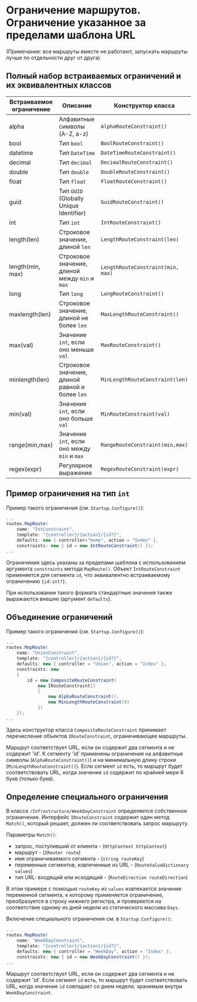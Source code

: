 # Ограничение маршрутов. Ограничение указанное за пределами шаблона URL

(Примечание: все маршруты вместе не работают, запускать маршруты лучше по отдельности друг от друга)


## Полный набор встраиваемых ограничений и их эквивалентных классов

| Встраиваемое ограничение  | Описание                                        | Конструктор класса                |
| ------------------------- | ----------------------------------------------- | --------------------------------- |
| alpha                     | Алфавитные символы (A-Z, a-z)                   | `AlphaRouteConstraint()`          |
| bool                      | Тип `bool`                                      | `BoolRouteConstraint()`           |
| datetime                  | Тип `DateTime`                                  | `DateTimeRouteConstraint()`       |
| decimal                   | Тип `decimal`                                   | `DecimalRouteConstraint()`        |
| double                    | Тип `double`                                    | `DoubleRouteConstraint()`         |
| float                     | Тип `float`                                     | `FloatRouteConstraint()`          |
| guid                      | Тип `GUID` (Globally Unique Identifier)         | `GuidRouteConstraint()`           |
| int                       | Тип `int`                                       | `IntRouteConstraint()`            |
| length(len)               | Строковое значение, длиной `len`                | `LengthRouteConstraint(len)`      |
| length(min, max)          | Строковое значение, длиной между `min` и `max`  | `LengthRouteConstraint(min, max)` |
| long                      | Тип `long`                                      | `LongRouteConstraint()`           |
| maxlength(len)            | Строковое значение, длиной не более `len`       | `MaxLengthRouteConstraint()`      |
| max(val)                  | Значение `int`, если оно меньше `val`           | `MaxRouteConstraint()`            |
| minlength(len)            | Строковое значение, длиной равной и более `len` | `MinLengthRouteConstraint(len)`   |
| min(val)                  | Значение `int`, если оно больше `val`           | `MinRouteConstraint(val)`         |
| range(min,max)            | Значение `int`, если оно между `min` и `max`    | `RangeRouteConstraint(min,max)`   |
| regex(expr)               | Регулярное выражение                            | `RegexRouteConstraint(expr)`      |


## Пример ограничения на тип `int`

Пример такого ограничения (см. `Startup.Configure()`):
```cs
...
routes.MapRoute(
    name: "IntConstraint",
    template: "{controller}/{action}/{id?}",
    defaults: new { controller="Home", action = "Index" },
    constraints: new { id = new IntRouteConstraint() });
...
```

Ограничения здесь указаны за пределами шаблона с использованием аргумента `constraints` метода
`MapRoute()`.
Объект `IntRouteConstraint` применяется для сегмента `id`, что эквивалентно встраиваемому
ограничению `{id:int?}`.

При использовании такого формата стандартные значения также выражаются внешне (аргумент `defaults`).


## Объединение ограничений

Пример такого ограничения (см. `Startup.Configure()`):
```cs
...
routes.MapRoute(
    name: "UnionConstraint",
    template: "{controller}/{action}/{id?}",
    defaults: new { controller = "Union", action = "Index" },
    constraints: new
    {
        id = new CompositeRouteConstraint(
            new IRouteConstraint[]
            {
                new AlphaRouteConstraint(),
                new MinLengthRouteConstraint(6)
            })
    });
...
```

Здесь конструктор класса `CompositeRouteConstraint` принимает перечисление
объектов `IRouteConstraint`, ограничивающее маршруты.

Маршрут соответствует URL, если он содержит два сегмента и не содержит 'id'.
К сегменту 'id' применены ограничения на алфавитные символы (`AlphaRouteConstraint()`) и
на минимальную длину строки (`MinLengthRouteConstraint()`).
Если сегмент `id` есть, то маршрут будет соответствовать URL, когда значение `id`
содержит по крайней мере 6 букв (только букв).


## Определение специального ограничения

В классе `/Infrastructure/WeekDayConstraint` определяется собственное ограничение.
Интерфейс `IRouteConstraint` содержит один метод `Match()`, который решает, должен ли
соответствовать запрос маршруту.

Параметры `Match()`:
* запрос, поступивший от клиента - (`HttpContext httpContext`)
* маршрут - (`IRouter route`)
* имя ограничиваемого сегмента - (`string routeKey`)
* переменные сегментов, извлеченные из URL - (`RouteValueDictionary values`)
* тип URL: входящий или исходящий - (`RouteDirection routeDirection`)

В этом примере с помощью `routeKey` из `values` извлекается значение переменной сегмента,
к которому применяется ограничение, преобразуется в строку нижнего регистра, и проверяется на
соответствие одному из дней недели из статического массива `Days`.

Включение специального ограничения см. в `Startup.Configure()`:
```cs
...
routes.MapRoute(
    name: "WeekDayConstraint",
    template: "{controller}/{action}/{id?}",
    defaults: new { controller = "WeekDay", action = "Index" },
    constraints: new { id = new WeekDayConstraint() });
...
```

Маршрут соответствует URL, если он содержит два сегмента и не содержит 'id'.
Если сегмент `id` есть, то маршрут будет соответствовать URL, когда значение `id` совпадает
со днем недели, хранимым внутри `WeekDayConstraint`.
